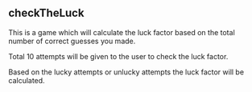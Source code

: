 ## checkTheLuck

This is a game which will calculate the luck factor based on the total number of correct guesses you made.

Total 10 attempts will be given to the user to check the luck factor.

Based on the lucky attempts or unlucky attempts the luck factor will be calculated.
